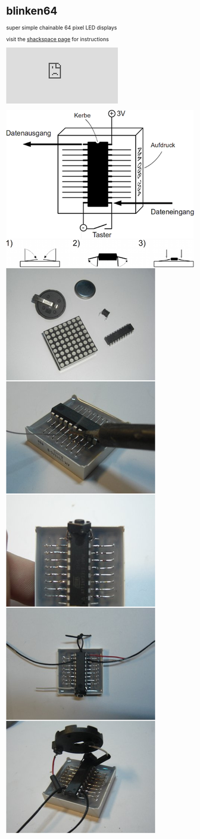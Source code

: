 # blinken64
super simple chainable 64 pixel LED displays

visit the [shackspace page](http://blinken64.jerger.io) for instructions

![animated gif of display](http://www.shackspace.de/wiki/lib/exe/fetch.php?media=project:blinken64.gif)

![how to chain multiple displays](https://github.com/nomnom/blinken64/raw/master/doc/blinkenplan.png)
![three steps](https://github.com/nomnom/blinken64/raw/master/doc/steps.png)
![image of the required parts](https://github.com/nomnom/blinken64/raw/master/doc/parts.jpg)
![step 1](https://github.com/nomnom/blinken64/raw/master/doc/build_step1.jpg)
![step 2](https://github.com/nomnom/blinken64/raw/master/doc/build_step2.jpg)
![step 3](https://github.com/nomnom/blinken64/raw/master/doc/build_step3.jpg)
![step 4](https://github.com/nomnom/blinken64/raw/master/doc/build_step4.jpg)
